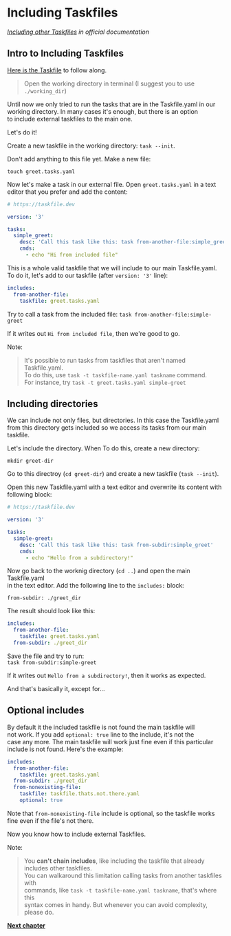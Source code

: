# Including Taskfiles

*[Including other Taskfiles](https://taskfile.dev/usage/#including-other-taskfiles) 
in official documentation*

## Intro to Including Taskfiles

[Here is the Taskfile](Taskfile.yaml) to follow along.

> Open the working directory in terminal (I suggest you to use `./working_dir`)

Until now we only tried to run the tasks that are in the Taskfile.yaml in our  
working directory. In many cases it's enough, but there is an option  
to include external taskfiles to the main one.

Let's do it!

Create a new taskfile in the working directory: `task --init`.

Don't add anything to this file yet. Make a new file:

`touch greet.tasks.yaml`

Now let's make a task in our external file. Open `greet.tasks.yaml` in a text  
editor that you prefer and add the content:

```yaml
# https://taskfile.dev

version: '3'

tasks:
  simple_greet:
    desc: 'Call this task like this: task from-another-file:simple_greet'
    cmds:
      - echo "Hi from included file"
```

This is a whole valid taskfile that we will include to our main Taskfile.yaml.  
To do it, let's add to our taskfile (after `version: '3'` line):

```yaml
includes:
  from-another-file:
    taskfile: greet.tasks.yaml
```

Try to call a task from the included file:
`task from-another-file:simple-greet`

If it writes out `Hi from included file`, then we're good to go.

Note:
> It's possible to run tasks from taskfiles that aren't named Taskfile.yaml.  
> To do this, use `task -t taskfile-name.yaml taskname` command.  
> For instance, try `task -t greet.tasks.yaml simple-greet`

## Including directories

We can include not only files, but directories. In this case the Taskfile.yaml  
from this directory gets included so we access its tasks from our main taskfile.

Let's include the directory. When To do this, create a new directory:

`mkdir greet-dir`

Go to this directroy (`cd greet-dir`) and create a new taskfile (`task --init`).

Open this new Taskfile.yaml with a text editor and overwrite its content with  
following block:

```yaml
# https://taskfile.dev

version: '3'

tasks:
  simple-greet:
    desc: 'Call this task like this: task from-subdir:simple_greet'
    cmds:
      - echo "Hello from a subdirectory!"

```

Now go back to the worknig directory (`cd ..`) and open the main Taskfile.yaml  
in the text editor. Add the following line to the `includes:` block:

`from-subdir: ./greet_dir`

The result should look like this:

```yaml
includes:
  from-another-file:
    taskfile: greet.tasks.yaml
  from-subdir: ./greet_dir
```

Save the file and try to run:  
`task from-subdir:simple-greet`

If it writes out `Hello from a subdirectory!`, then it works as expected.

And that's basically it, except for...

## Optional includes

By default it the included taskfile is not found the main taskfile will  
not work. If you add `optional: true` line to the include, it's not the  
case any more. The main taskfile will work just fine even if this particular  
include is not found. Here's the example:

```yaml
includes:
  from-another-file:
    taskfile: greet.tasks.yaml
  from-subdir: ./greet_dir
  from-nonexisting-file:
    taskfile: taskfile.thats.not.there.yaml
    optional: true
```

Note that `from-nonexisting-file` include is optional, so the taskfile works  
fine even if the file's not there.

Now you know how to include external Taskfiles.

Note:
> You **can't chain includes**, like including the taskfile that already  
> includes other taskfiles.  
> You can walkaround this limitation calling tasks from another taskfiles with  
> commands, like `task -t taskfile-name.yaml taskname`, that's where this  
> syntax comes in handy. But whenever you can avoid complexity, please do.

[**Next chapter**](../c04_vars/README.md)
